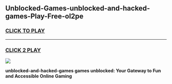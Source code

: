 
## Unblocked-Games-unblocked-and-hacked-games-Play-Free-ol2pe
<h3>
<a href="https://premium76.site?title=unblocked-and-hacked-games&ref=24M">CLICK TO PLAY</a></h3>
<hr>

<h3>
<a href="https://premium76.site?title=unblocked-and-hacked-games&ref=24M">CLICK 2 PLAY</a>
  
</h3>

<a href="https://premium76.site?title=unblocked-and-hacked-games&ref=24M"><img src="https://clearcache.store/games.png"></a>


**unblocked-and-hacked-games games unblocked: Your Gateway to Fun and Accessible Online Gaming**
